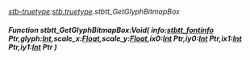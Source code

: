 _[stb-truetype](../../modules/stb-truetype/stb-truetype-module.md):[stb.truetype](stb:stb-truetype.md).stbtt\_GetGlyphBitmapBox_
##### Function stbtt\_GetGlyphBitmapBox:Void( info:[stbtt_fontinfo](../../modules/stb-truetype/stb-truetype-stbtt_fontinfo.md) Ptr,glyph:[Int](../../modules/wonkey/wonkey-types-int.md),scale_x:[Float](../../modules/wonkey/wonkey-types-float.md),scale_y:[Float](../../modules/wonkey/wonkey-types-float.md),ix0:[Int](../../modules/wonkey/wonkey-types-int.md) Ptr,iy0:[Int](../../modules/wonkey/wonkey-types-int.md) Ptr,ix1:[Int](../../modules/wonkey/wonkey-types-int.md) Ptr,iy1:[Int](../../modules/wonkey/wonkey-types-int.md) Ptr )
